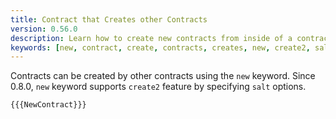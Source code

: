 ```yaml
---
title: Contract that Creates other Contracts
version: 0.56.0
description: Learn how to create new contracts from inside of a contract with Solidity
keywords: [new, contract, create, contracts, creates, new, create2, salt]
---
```


Contracts can be created by other contracts using the `new` keyword. Since 0.8.0, `new` keyword supports `create2` feature by specifying `salt` options.

```solidity
{{{NewContract}}}
```
